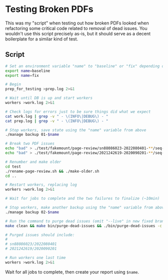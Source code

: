 # Testing Broken PDFs

This was my "script" when testing out how broken PDFs looked when refactoring
some critical code related to removal of dead issues. You wouldn't use this
script precisely as-is, but it should serve as a decent boilerplate for a
similar kind of test.

## Script

```bash
# Set an environment variable "name" to "baseline" or "fix" depending on which run this is
export name=baseline
export name=fix

# Begin
prep_for_testing >prep.log 2>&1

# Wait until DB is up and start workers
workers >work.log 2>&1

# Check logs for errors just to be sure things did what we expect
cat work.log | grep -v " - \(INFO\|DEBUG\) - "
cat prep.log | grep -v " - \(INFO\|DEBUG\) - "

# Stop workers, save state using the "name" variable from above
./manage backup 01-$name

# Break two PDF issues
echo "bad" > ./test/fakemount/page-review/sn88086023-2022080401-**/seq-0026.pdf
echo "bad" > ./test/fakemount/page-review/2021242619-2020090201-**/seq-0003.pdf

# Renumber and make older
cd test
./rename-page-review.sh && ./make-older.sh
cd ..

# Restart workers, replacing log
workers >work.log 2>&1

# Wait for jobs to complete and the two failures to finalize (~10min)

# Stop workers, make another backup using the "name" variable from above
./manage backup 02-$name

# Run the command to purge dead issues (omit "--live" in new fixed branch)
make clean && make bin/purge-dead-issues && ./bin/purge-dead-issues -c ./settings --live

# Purged issues should include:
#
# sn88086023/2022080401
# 2021242619/2020090201

# Run workers one last time
workers >work.log 2>&1

```

Wait for all jobs to complete, then create your report using `$name`.
